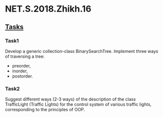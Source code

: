 # NET.S.2018.Zhikh.16
## [Tasks](https://github.com/AnzhelikaKravchuk/Training-Summer-Express-2018/tree/master/Day%2016)
### Task1
Develop a generic collection-class BinarySearchTree. Implement three ways of traversing a tree:
- preorder,
- inorder,
- postorder.
### Task2 
Suggest different ways (2-3 ways) of the description of the class TrafficLight (Traffic Lights) for the control system of various traffic lights, corresponding to the principles of OOP.
